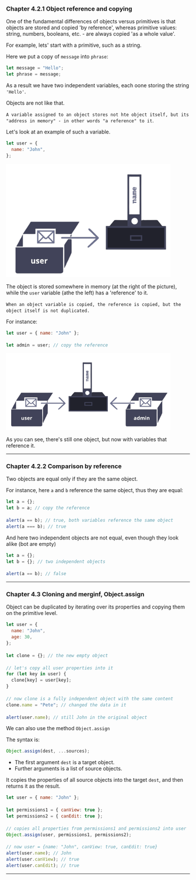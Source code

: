 ### Chapter 4.2.1 Object reference and copying

One of the fundamental differences of objects versus primitives is that objects are stored and copied 'by reference', whereas primitive values: string, numbers, booleans, etc. - are always copied 'as a whole value'.

For example, lets' start with a primitive, such as a string.

Here we put a copy of `message` into `phrase`:

```js
let message = "Hello";
let phrase = message;
```

As a result we have two independent variables, each oone storing the string `'Hello'`.

Objects are not like that.

`A variable assigned to an object stores not hte object itself, but its "address in memory" - in other words "a reference" to it`.

Let's look at an example of such a variable.

```js
let user = {
  name: "John",
};
```

<img src="../img/object_reference.png" width="450px"/>

The object is stored somewhere in memory (at the right of the picture), while the `user` variable (athe the left) has a 'reference' to it.

`When an object variable is copied, the reference is copied, but the object itself is not duplicated.`

For instance:

```js
let user = { name: "John" };

let admin = user; // copy the reference
```

<img src="../img/multiple objects.png" width="450px"/>

As you can see, there's still one object, but now with variables that reference it.

---

### Chapter 4.2.2 Comparison by reference

Two objects are equal only if they are the same object.

For instance, here `a` and `b` reference the same object, thus they are equal:

```js
let a = {};
let b = a; // copy the reference

alert(a == b); // true, both variables reference the same object
alert(a === b); // true
```

And here two independent objects are not equal, even though they look alike (bot are empty)

```js
let a = {};
let b = {}; // two independent objects

alert(a == b); // false
```

---

### Chapter 4.3 Cloning and merginf, Object.assign

Object can be duplicated by iterating over its properties and copying them on the primitive level.

```js
let user = {
  name: "John",
  age: 30,
};

let clone = {}; // the new empty object

// let's copy all user properties into it
for (let key in user) {
  clone[key] = user[key];
}

// now clone is a fully independent object with the same content
clone.name = "Pete"; // changed the data in it

alert(user.name); // still John in the original object
```

We can also use the method `Object.assign`

The syntax is:

```js
Object.assign(dest, ...sources);
```

- The first argument `dest` is a target object.
- Further arguments is a list of source objects.

It copies the properties of all source objects into the target `dest`, and then returns it as the result.

```js
let user = { name: "John" };

let permissions1 = { canView: true };
let permissions2 = { canEdit: true };

// copies all properties from permissions1 and permissions2 into user
Object.assign(user, permissions1, permissions2);

// now user = {name: "John", canView: true, canEdit: true}
alert(user.name); // John
alert(user.canView); // true
alert(user.canEdit); // true
```

---
